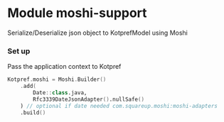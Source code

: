 # Module moshi-support

Serialize/Deserialize json object to KotprefModel using Moshi

### Set up

Pass the application context to Kotpref

```kotlin
Kotpref.moshi = Moshi.Builder()
    .add(
        Date::class.java,
        Rfc3339DateJsonAdapter().nullSafe()
    ) // optional if date needed com.squareup.moshi:moshi-adapters
    .build()
```
